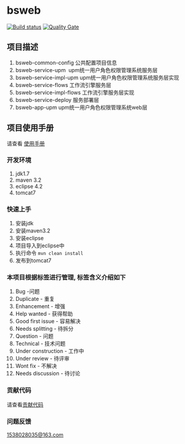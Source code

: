 # bsweb

[![Build status](https://travis-ci.org/15838028035/bsweb.svg?branch=master)](https://travis-ci.org/15838028035/bsweb)
[![Quality Gate](https://sonarcloud.io/api/badges/gate?key=15838028035%bsweb)](https://sonarcloud.io/api/badges/gate?key=15838028035%bsweb)

## 项目描述

 1.	bsweb-common-config 公共配置项目信息
 2.	bsweb-service-upm   upm统一用户角色权限管理系统服务层
 3.	bsweb-service-impl-upm upm统一用户角色权限管理系统服务层实现
 4.	bsweb-service-flows 工作流引擎服务层
 5.	bsweb-service-impl-flows 工作流引擎服务层实现
 6.	bsweb-service-deploy 服务部署层
 7.	bsweb-app-upm upm统一用户角色权限管理系统web层
 
## 项目使用手册
请查看 [使用手册](https://15838028035.github.io/bsweb/)

### 开发环境
1. jdk1.7
2. maven 3.2
3. eclipse 4.2
4. tomcat7

### 快速上手
1. 安装jdk
2. 安装maven3.2
3. 安装eclipse 
4. 项目导入到eclipse中
5. 执行命令 ``` mvn clean install ```
6. 发布到tomcat7
  
### 本项目根据标签进行管理, 标签含义介绍如下
 1. Bug -问题
 2. Duplicate - 重复
 3. Enhancement - 增强
 4. Help wanted - 获得帮助
 5. Good first issue - 容易解决
 6. Needs splitting - 待拆分
 7. Question - 问题
 8. Technical - 技术问题
 9. Under construction - 工作中
 10. Under review - 待评审
 11. Wont fix - 不解决
 12. Needs discussion - 待讨论

### 贡献代码
  请查看[贡献代码](CONTRIBUTING.md)
### 问题反馈
 1538028035@163.com
 


 
